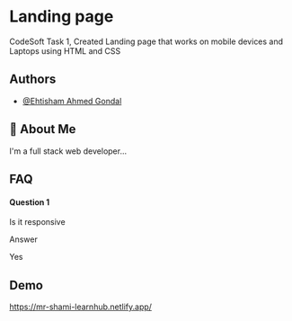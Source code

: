 
# Landing page

CodeSoft Task 1,
Created Landing page that works on mobile devices and Laptops using HTML and CSS

## Authors

- [@Ehtisham Ahmed Gondal](https://github.com/ShamiGondal)


## 🚀 About Me
I'm a full stack web developer...


## FAQ

#### Question 1
Is it responsive

Answer 

Yes




## Demo
https://mr-shami-learnhub.netlify.app/

